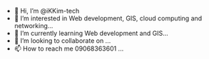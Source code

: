 - 👋 Hi, I’m @iKKim-tech
- 👀 I’m interested in Web development, GIS, cloud computing and networking...
- 🌱 I’m currently learning Web development and GIS...
- 💞️ I’m looking to collaborate on ...
- 📫 How to reach me 09068363601 ...

<!---
GeoKim-tech/GeoKim-tech is a ✨ special ✨ repository because its `README.md` (this file) appears on your GitHub profile.
You can click the Preview link to take a look at your changes.
--->
